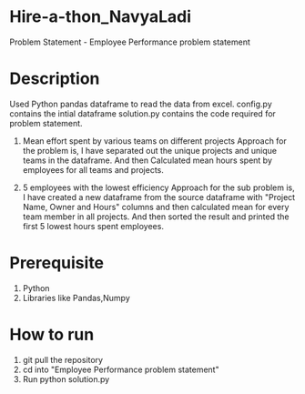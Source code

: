 # Hire-a-thon_NavyaLadi

Problem Statement - Employee Performance problem statement

# Description

Used Python pandas dataframe to read the data from excel.
config.py contains the intial dataframe
solution.py contains the code required for problem statement.


 1) Mean effort spent by various teams on different projects
            Approach for the problem is, I have separated out the unique projects and unique teams in the dataframe. And then Calculated mean hours spent by employees for all teams and projects.
            
 2) 5 employees with the lowest efficiency
            Approach for the sub problem is, I have created a new dataframe from the source dataframe with "Project Name, Owner and Hours" columns and then calculated mean for every team member in all projects. And then sorted the result and printed the first 5 lowest hours spent employees.
            
# Prerequisite

1) Python
2) Libraries like Pandas,Numpy

# How to run

1) git pull the repository
2) cd into "Employee Performance problem statement"
3) Run python solution.py